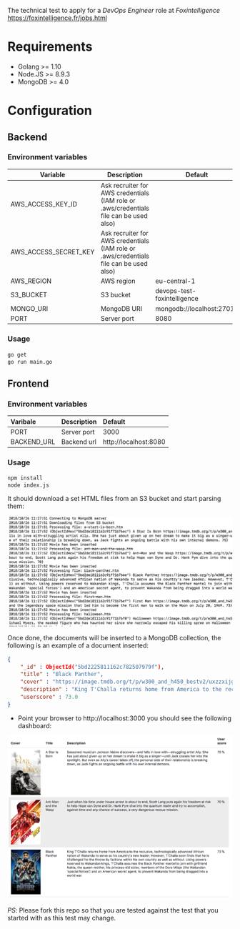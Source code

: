 The technical test to apply for a *DevOps Engineer* role at *Foxintelligence* https://foxintelligence.fr/jobs.html

# Requirements

- Golang >= 1.10
- Node.JS >= 8.9.3
- MongoDB >= 4.0

# Configuration

## Backend

### Environment variables

| Variable                              | Description             | Default                            |
| ------------------------------------ | ---------------        | --------------------------------- |
| AWS_ACCESS_KEY_ID                     | Ask recruiter for AWS credentials (IAM role or .aws/credentials file can be used also) | |
| AWS_ACCESS_SECRET_KEY | Ask recruiter for AWS credentials (IAM role or .aws/credentials file can be used also) | |
| AWS_REGION | AWS region | eu-central-1 |
| S3_BUCKET | S3 bucket | devops-test-foxintelligence |
| MONGO_URI | MongoDB URI | mongodb://localhost:27017 |
| PORT | Server port | 8080 |

### Usage

```shell
go get
go run main.go
````

## Frontend

### Environment variables

| Varibale                              | Description             | Default                            |
| :------------------------------------ | :---------------        | :--------------------------------- |
| PORT                     | Server port | 3000 |
| BACKEND_URL                     | Backend url | http://localhost:8080 |

### Usage

```shell
npm install
node index.js
```

It should download a set HTML files from an S3 bucket and start parsing them:

<img src="logs.png">

Once done, the documents will be inserted to a MongoDB collection, the following is an example of a document inserted:

```json
{
    "_id" : ObjectId("5bd2225811162c782507979f"),
    "title" : "Black Panther",
    "cover" : "https://image.tmdb.org/t/p/w300_and_h450_bestv2/uxzzxijgPIY7slzFvMotPv8wjKA.jpg",
    "description" : "King T'Challa returns home from America to the reclusive, technologically advanced African nation of Wakanda to serve as his country's new leader. However, T'Challa soon finds that he is challenged for the throne by factions within his own country as well as without. Using powers reserved to Wakandan kings, T'Challa assumes the Black Panther mantel to join with girlfriend Nakia, the queen-mother, his princess-kid sister, members of the Dora Milaje (the Wakandan 'special forces') and an American secret agent, to prevent Wakanda from being dragged into a world war.",
    "userscore" : 73.0
}
```

- Point your browser to http://localhost:3000 you should see the following dashboard:

<img src="dashboard.png">

_PS_: Please fork this repo so that you are tested against the test that you started with as this test may change.

